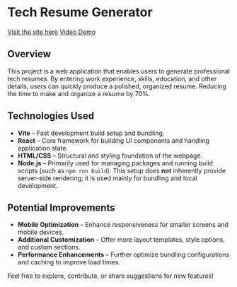 # Tech Resume Generator

[Visit the site here](https://techresumegen.netlify.app/)
[Video Demo](https://1drv.ms/v/c/b1cac0c6adc9c3a3/Ecnd59J919dJphYAf1_WVsgBG9vwNYyyScC16FMla8EFig?e=uBBK3E)

## Overview
This project is a web application that enables users to generate professional tech resumes. By entering work experience, skills, education, and other details, users can quickly produce a polished, organized resume. Reducing the time to make and organize a resume by 70%. 

## Technologies Used
- **Vite** – Fast development build setup and bundling.
- **React** – Core framework for building UI components and handling application state.
- **HTML/CSS** – Structural and styling foundation of the webpage.
- **Node.js** – Primarily used for managing packages and running build scripts (such as `npm run build`). This setup does **not** inherently provide server-side rendering; it is used mainly for bundling and local development.

## Potential Improvements
- **Mobile Optimization** – Enhance responsiveness for smaller screens and mobile devices.
- **Additional Customization** – Offer more layout templates, style options, and custom sections.
- **Performance Enhancements** – Further optimize bundling configurations and caching to improve load times.

Feel free to explore, contribute, or share suggestions for new features!
